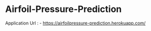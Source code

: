 # Airfoil-Pressure-Prediction

Application Url : - https://airfoilpressure-prediction.herokuapp.com/
